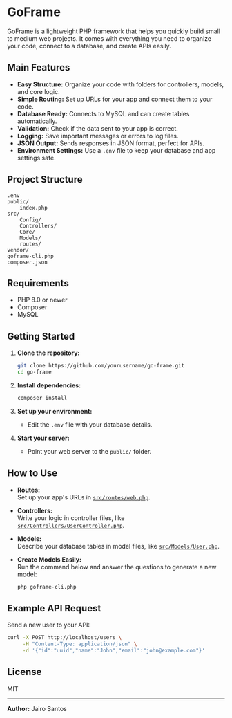 # GoFrame

GoFrame is a lightweight PHP framework that helps you quickly build small to medium web projects. It comes with everything you need to organize your code, connect to a database, and create APIs easily.

## Main Features

- **Easy Structure:** Organize your code with folders for controllers, models, and core logic.
- **Simple Routing:** Set up URLs for your app and connect them to your code.
- **Database Ready:** Connects to MySQL and can create tables automatically.
- **Validation:** Check if the data sent to your app is correct.
- **Logging:** Save important messages or errors to log files.
- **JSON Output:** Sends responses in JSON format, perfect for APIs.
- **Environment Settings:** Use a `.env` file to keep your database and app settings safe.

## Project Structure

```
.env
public/
    index.php
src/
    Config/
    Controllers/
    Core/
    Models/
    routes/
vendor/
goframe-cli.php
composer.json
```

## Requirements

- PHP 8.0 or newer
- Composer
- MySQL

## Getting Started

1. **Clone the repository:**
   ```sh
   git clone https://github.com/yourusername/go-frame.git
   cd go-frame
   ```

2. **Install dependencies:**
   ```sh
   composer install
   ```

3. **Set up your environment:**
   - Edit the `.env` file with your database details.

4. **Start your server:**
   - Point your web server to the `public/` folder.

## How to Use

- **Routes:**  
  Set up your app's URLs in [`src/routes/web.php`](src/routes/web.php).

- **Controllers:**  
  Write your logic in controller files, like [`src/Controllers/UserController.php`](src/Controllers/UserController.php).

- **Models:**  
  Describe your database tables in model files, like [`src/Models/User.php`](src/Models/User.php).

- **Create Models Easily:**  
  Run the command below and answer the questions to generate a new model:
  ```sh
  php goframe-cli.php
  ```

## Example API Request

Send a new user to your API:
```sh
curl -X POST http://localhost/users \
     -H "Content-Type: application/json" \
     -d '{"id":"uuid","name":"John","email":"john@example.com"}'
```

## License

MIT

---

**Author:** Jairo Santos